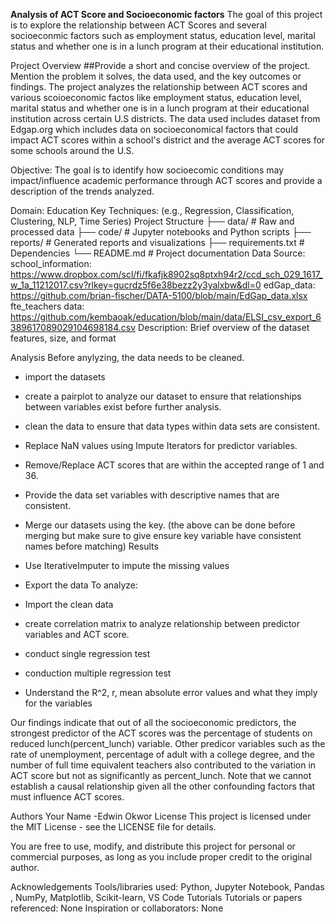 
**Analysis of ACT Score and Socioeconomic factors**
The goal of this project is to explore the relationship between ACT Scores and several socioeconmic factors such as employment status, education level, marital status and whether one is in a lunch program at their educational institution. 

Project Overview
##Provide a short and concise overview of the project. Mention the problem it solves, the data used, and the key outcomes or findings.
The project analyzes the relationship between ACT scores and various scoioeconomic factos like  employment status, education level, marital status and whether one is in a lunch program at their educational institution across certain U.S districts. The data used includes dataset from  Edgap.org which includes data on socioeconomical factors that could impact ACT scores within a school's district and the average ACT scores for some schools around the U.S.

 

Objective: The goal is to identify how socioecomic conditions may impact/influence academic performance through ACT scores and provide a description of the trends analyzed. 

Domain: Education
Key Techniques: (e.g., Regression, Classification, Clustering, NLP, Time Series)
Project Structure
├── data/                 # Raw and processed data
├── code/                 # Jupyter notebooks and Python scripts
├── reports/              # Generated reports and visualizations
├── requirements.txt      # Dependencies
└── README.md             # Project documentation
Data
Source: 
school_information: https://www.dropbox.com/scl/fi/fkafjk8902sq8ptxh94r2/ccd_sch_029_1617_w_1a_11212017.csv?rlkey=gucrdz5f6e38bezz2y3yalxbw&dl=0
edGap_data: https://github.com/brian-fischer/DATA-5100/blob/main/EdGap_data.xlsx
fte_teachers data: 
https://github.com/kembaoak/education/blob/main/data/ELSI_csv_export_6389617089029104698184.csv
Description: Brief overview of the dataset features, size, and format

Analysis
Before anylyzing, the data needs to be cleaned.

- import the datasets
- create a pairplot to analyze our dataset to ensure that relationships between variables exist before further analysis. 
- clean the data to ensure that data types within data sets are consistent.
- Replace NaN values using Impute Iterators for predictor variables.
- Remove/Replace ACT scores that are within the accepted range of 1 and 36.

- Provide the data set variables with descriptive names that are consistent.
- Merge our datasets using the key. (the above can be done before merging but make sure to give ensure key variable have consistent names before matching)
Results
- Use IterativeImputer to impute the missing values
- Export the data
To analyze:
- Import the clean data
- create correlation matrix to analyze relationship between predictor variables and ACT score.
- conduct single regression test
- conduction multiple regression test
- Understand the R^2, r, mean absolute error  values and what they imply for the variables
  
Our findings indicate that out of all the socioeconomic predictors, the strongest predictor of the ACT scores was the percentage of students on reduced lunch(percent_lunch) variable. Other predicor variables such as the rate of unemployment, percentage of adult with a college degree, and the number of full time equivalent teachers also contributed to the variation in ACT score but not as significantly as percent_lunch. Note that we cannot establish a causal relationship given all the other confounding factors that must influence ACT scores. 

Authors
Your Name -Edwin Okwor
License
This project is licensed under the MIT License - see the LICENSE file for details.

You are free to use, modify, and distribute this project for personal or commercial purposes,
as long as you include proper credit to the original author.

Acknowledgements
Tools/libraries used: Python, Jupyter Notebook, Pandas , NumPy, Matplotlib, Scikit-learn, VS Code Tutorials
Tutorials or papers referenced: None
Inspiration or collaborators: None
